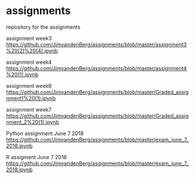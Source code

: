 # assignments
repository for the assignments

assignment week3 https://github.com/JimvandenBerg/assignments/blob/master/assignment3%20(2)%20(4).ipynb

assignment week4 https://github.com/JimvandenBerg/assignments/blob/master/assignment4%20(1).ipynb

assignment week6 https://github.com/JimvandenBerg/assignments/blob/master/Graded_assignment1%20(1).ipynb

assignment week7 https://github.com/JimvandenBerg/assignments/blob/master/Graded_assignment_2%20(1).ipynb

Python assignment June 7 2018 https://github.com/JimvandenBerg/assignments/blob/master/exam_june_7_2018.ipynb

R assigment June 7 2018 https://github.com/JimvandenBerg/assignments/blob/master/exam_june_7_2018.ipynb
